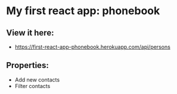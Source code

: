 # My first react app: phonebook  
## View it here: 
- https://first-react-app-phonebook.herokuapp.com/api/persons

## Properties:
- Add new contacts
- Filter contacts